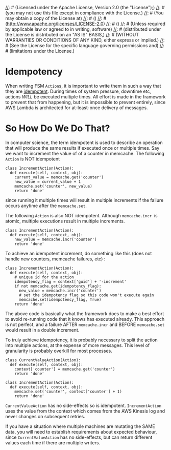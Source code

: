 [//]: # (Copyright 2016 Workiva Inc.)
[//]: # ()
[//]: # (Licensed under the Apache License, Version 2.0 (the "License");)
[//]: # (you may not use this file except in compliance with the License.)
[//]: # (You may obtain a copy of the License at)
[//]: # ()
[//]: # (http://www.apache.org/licenses/LICENSE-2.0)
[//]: # ()
[//]: # (Unless required by applicable law or agreed to in writing, software)
[//]: # (distributed under the License is distributed on an "AS IS" BASIS,)
[//]: # (WITHOUT WARRANTIES OR CONDITIONS OF ANY KIND, either express or implied.)
[//]: # (See the License for the specific language governing permissions and)
[//]: # (limitations under the License.)

# Idempotency

When writing FSM `Action`s, it is important to write them in such a way that they are 
[idempotent](https://en.wikipedia.org/wiki/Idempotence). During times of system pressure,
downtime etc, actions _WILL_ be executed multiple times. All effort is made in the 
framework to prevent that from happening, but it is impossible to prevent entirely, since 
AWS Lambda is architected for at-least-once delivery of messages.

# So How Do We Do That?

In computer science, the term idempotent is used to describe an operation that will 
produce the same results if executed once or multiple times. Say we want to increment
the value of of a counter in memcache. The following `Action` is NOT idempotent

    class IncrementAction(Action):
      def execute(self, context, obj):
        current_value = memcache.get('counter')
        new_value = current_value + 1
        memcache.set('counter', new_value)
        return 'done'
        
since running it multiple times will result in multiple increments if the failure occurs
anytime after the `memcache.set`.

The following `Action` is also NOT idempotent. Although `memcache.incr `is atomic, multiple 
executions result in multiple increments.

    class IncrementAction(Action):
      def execute(self, context, obj):
        new_value = memcache.incr('counter')
        return 'done'
        
To achieve an idempotent increment, do something like this (does not handle new 
counters, memcache failures,  etc) :

    class IncrementAction(Action):
      def execute(self, context, obj):
        # unique id for the action
        idempotency_flag = context['guid'] + '-increment'
        if not memcache.get(idempotency_flag):
          new_value = memcache.incr('counter')
          # set the idempotency flag so this code won't execute again
          memcache.set(idempotency_flag, True)
        return 'done'
        
The above code is basically what the framework does to make a best effort to avoid
re-running code that it knows has executed already. This approach is not perfect,
and a failure AFTER `memcache.incr` and BEFORE `memcache.set` would result in a
double increment.

To truly achieve idempotency, it is probably necessary to split the action into
multiple actions, at the expense of more messages. This level of granularity is
probably overkill for most processes.

    class CurrentValueAction(Action):
      def execute(self, context, obj):
        context['counter'] = memcache.get('counter')
        return 'done'
        
    class IncrementAction(Action):
      def execute(self, context, obj):
        memcache.set('counter', context['counter'] + 1)
        return 'done'
        
`CurrentValueAction` has no side-effects so is idempotent. `IncrementAction`
uses the value from the context which comes from the AWS Kinesis log and never
changes on subsequent retries.

If you have a situation where multiple machines are mutating the SAME data,
you will need to establish requirements about expected behaviour, since 
`CurrentValueAction` has no side-effects, but can return different values each
time if there are multiple writers.
    

          
        
        